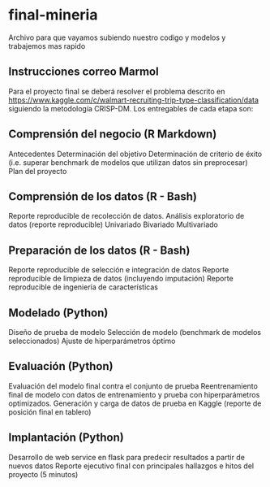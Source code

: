 # final-mineria
Archivo para que vayamos subiendo nuestro codigo y modelos y trabajemos mas rapido
## Instrucciones correo Marmol
Para el proyecto final se deberá resolver el problema descrito en https://www.kaggle.com/c/walmart-recruiting-trip-type-classification/data siguiendo la metodología CRISP-DM. Los entregables de cada etapa son:

## Comprensión del negocio (R Markdown)  
Antecedentes
Determinación del objetivo
Determinación de criterio de éxito (i.e. superar benchmark de modelos que utilizan datos sin preprocesar)
Plan del proyecto

## Comprensión de los datos (R - Bash)  
Reporte reproducible de recolección de datos.
Análisis exploratorio de datos (reporte reproducible)
Univariado
Bivariado
Multivariado

## Preparación de los datos (R - Bash)  
Reporte reproducible de selección e integración de datos
Reporte reproducible de limpieza de datos (incluyendo imputación)
Reporte reproducible de ingeniería de características

## Modelado (Python)  
Diseño de prueba de modelo
Selección de modelo (benchmark de modelos seleccionados)
Ajuste de hiperparámetros óptimo

## Evaluación (Python)  
Evaluación del modelo final contra el conjunto de prueba
Reentrenamiento final de modelo con datos de entrenamiento y prueba con hiperparámetros optimizados.
Generación y carga de datos de prueba en Kaggle (reporte de posición final en tablero)

## Implantación (Python)  
Desarrollo de web service en flask para predecir resultados a partir de nuevos datos
Reporte ejecutivo final con principales hallazgos e hitos del proyecto (5 minutos)

